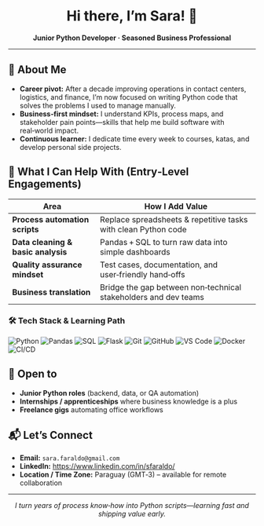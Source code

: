 <h1 align="center">Hi there, I’m Sara! 👋</h1>
<p align="center">
  <strong>Junior Python Developer · Seasoned Business Professional</strong>
</p>

---

## 🌱 About Me
- **Career pivot:** After a decade improving operations in contact centers, logistics, and finance, I’m now focused on writing Python code that solves the problems I used to manage manually.  
- **Business‑first mindset:** I understand KPIs, process maps, and stakeholder pain points—skills that help me build software with real‑world impact.  
- **Continuous learner:** I dedicate time every week to courses, katas, and develop personal side projects.

## 🎯 What I Can Help With (Entry‑Level Engagements)
| Area | How I Add Value |
|------|-----------------|
| **Process automation scripts** | Replace spreadsheets & repetitive tasks with clean Python code |
| **Data cleaning & basic analysis** | Pandas + SQL to turn raw data into simple dashboards |
| **Quality assurance mindset** | Test cases, documentation, and user‑friendly hand‑offs |
| **Business translation** | Bridge the gap between non‑technical stakeholders and dev teams |

### 🛠️ Tech Stack & Learning Path

<!-- Actual stack -->
![Python](https://img.shields.io/badge/-Python-3776AB?style=flat&logo=python&logoColor=white)
![Pandas](https://img.shields.io/badge/-Pandas-150458?style=flat&logo=pandas&logoColor=white)
![SQL](https://img.shields.io/badge/-SQL-003B57?style=flat&logo=microsoft%20sql%20server&logoColor=white)
![Flask](https://img.shields.io/badge/-Flask-000000?style=flat&logo=flask&logoColor=white)
![Git](https://img.shields.io/badge/-Git-F05032?style=flat&logo=git&logoColor=white)
![GitHub](https://img.shields.io/badge/-GitHub-181717?style=flat&logo=github&logoColor=white)
![VS&nbsp;Code](https://img.shields.io/badge/-VS%20Code-007ACC?style=flat&logo=visualstudiocode&logoColor=white)
![Docker](https://img.shields.io/badge/-Docker-2496ED?style=flat&logo=docker&logoColor=white)
![CI/CD](https://img.shields.io/badge/-CI%2FCD-4EA94B?style=flat&logo=githubactions&logoColor=white)

## 🤝 Open to
- **Junior Python roles** (backend, data, or QA automation)  
- **Internships / apprenticeships** where business knowledge is a plus  
- **Freelance gigs** automating office workflows

## 📬 Let’s Connect
- **Email:** `sara.faraldo@gmail.com`  
- **LinkedIn:** https://www.linkedin.com/in/sfaraldo/
- **Location / Time Zone:** Paraguay (GMT‑3) – available for remote collaboration

---

<p align="center"><em>I turn years of process know‑how into Python scripts—learning fast and shipping value early.</em></p>

